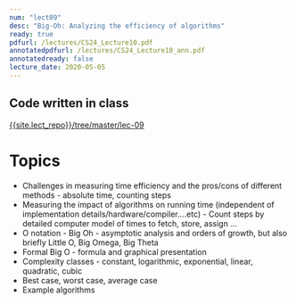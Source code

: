 ```yaml
---
num: "lect09"
desc: "Big-Oh: Analyzing the efficiency of algorithms"
ready: true
pdfurl: /lectures/CS24_Lecture10.pdf
annotatedpdfurl: /lectures/CS24_Lecture10_ann.pdf
annotatedready: false
lecture_date: 2020-05-05
---
```


## Code written in class
[{{site.lect_repo}}/tree/master/lec-09]({{site.lect_repo}}/tree/master/lec-09)

# Topics

* Challenges in measuring time efficiency and the pros/cons of different methods - absolute time, counting steps 
* Measuring the impact of algorithms on running time (independent of implementation details/hardware/compiler....etc) - Count steps by detailed computer model of times to fetch, store, assign … 
* O notation - Big Oh - asymptotic analysis and orders of growth, but also briefly Little O, Big Omega, Big Theta
* Formal Big O - formula and graphical presentation
* Complexity classes - constant, logarithmic, exponential, linear, quadratic, cubic
* Best case, worst case, average case
* Example algorithms